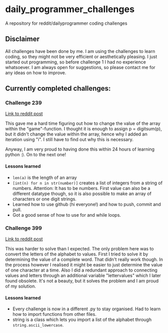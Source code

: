 # daily_programmer_challenges
A repository for reddit/dailyprogrammer coding challenges 

## Disclaimer

All challenges have been done by me. I am using the challenges to learn coding, so they might not be very efficient or aesthetically pleasing. I just started out programming, so before challenge 1 I had no experience whatsoever. 
I am always open for suggestions, so please contact me for any ideas on how to improve.

## Currently completed challenges:

### Challenge 239
[Link to reddit post](https://www.reddit.com/r/dailyprogrammer/comments/3r7wxz/20151102_challenge_239_easy_a_game_of_threes/)

This gave me a hard time figuring out how to change the value of the array within the "game"-function. I thought it is enough to assign p = digitsum(p), but it didn't change the value within the array, hence why I added an iteration using "i". I still have to find out why this is necessary.

Anyway, I am very proud to having done this within 24 hours of learning python :). On to the next one!

#### Lessons learned
* `len(a)` is the length of an array
* `[int(n) for n in str(number)]` creates a list of integers from a string of numbers. Attention: It has to be numbers. First value can also be a different datatype though, so it is also possible to make an array of characters or one digit strings.
* Learned how to use github (hi everyone!) and how to push, commit and pull.
* Got a good sense of how to use for and while loops.

### Challenge 399
[Link to reddit post](https://www.reddit.com/r/dailyprogrammer/comments/onfehl/20210719_challenge_399_easy_letter_value_sum/)

This was harder to solve than I expected. The only problem here was to convert the letters of the alphabet to values. First I tried to solve it by determining the value of a complete word. That didn't really work though. In the process however I realised it might be easier to just determine the value of one character at a time. Also I did a redundant approach to connecting values and letters through an additional variable "lettervalues" which I later found obsolete.
It's not a beauty, but it solves the problem and I am proud of my solution.

#### Lessons learned
* Every challenge is now in a different .py to stay organised. Had to learn how to import functions from other files.
* string is a class which lets you import a list of the alphabet through `string.ascii_lowercase`.
